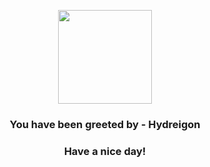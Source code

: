 <p align="center">
            <img src="https://raw.githubusercontent.com/PokeAPI/sprites/master/sprites/pokemon/635.png" width="150" height="150">
          </p>
          <h3 align="center">You have been greeted by - <b>Hydreigon</b></h3>
          <h3 align="center">Have a nice day!</h3>
        